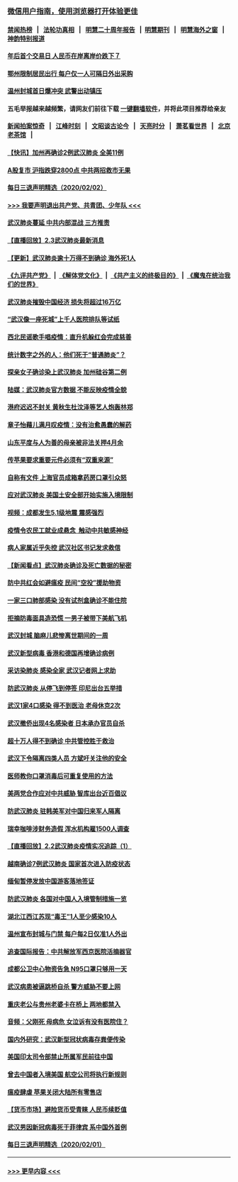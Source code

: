### [微信用户指南，使用浏览器打开体验更佳](https://github.com/gfw-breaker/banned-news1/blob/master/indexes/wechat-guide.md?t=0)
#### [禁闻热榜](热点新闻.md?t=0)  &nbsp;&nbsp;|&nbsp;&nbsp; [法轮功真相](https://github.com/gfw-breaker/truth/blob/master/README.md?t=0) &nbsp;&nbsp;|&nbsp;&nbsp; [明慧二十周年报告](https://github.com/gfw-breaker/mh-reports/blob/master/README.md?t=0) &nbsp;&nbsp;|&nbsp;&nbsp;[明慧期刊](https://github.com/gfw-breaker/mh-qikan) &nbsp;&nbsp;|&nbsp;&nbsp; [明慧海外之窗](https://github.com/gfw-breaker/mh-news/blob/master/README.md?t=0) &nbsp;&nbsp;|&nbsp;&nbsp; [神韵特别报道](https://github.com/gfw-breaker/mh-news/blob/master/shenyun.md?t=0)
#### [年后首个交易日 人民币在岸离岸价跌下７](../pages/nsc413/n11840366.md?t=02031401) 
#### [鄂州限制居民出行 每户仅一人可隔日外出采购](../pages/nsc413/n11839131.md?t=02031401) 
#### [温州封城首日爆冲突 武警出动镇压](../pages/nsc413/n11839881.md?t=02031401) 
#### 五毛举报越来越频繁，请网友们前往下载 [一键翻墙软件](https://github.com/gfw-breaker/ssr-accounts)，并将此项目推荐给亲友
#### [新闻拍案惊奇](https://github.com/gfw-breaker/banned-news1/blob/master/pages/link4.md) &nbsp;&nbsp;|&nbsp;&nbsp; [江峰时刻](https://github.com/gfw-breaker/banned-news1/blob/master/pages/link4.md) &nbsp;&nbsp;|&nbsp;&nbsp; [文昭谈古论今](https://github.com/gfw-breaker/banned-news1/blob/master/pages/link4.md) &nbsp;&nbsp;|&nbsp;&nbsp; [天亮时分](https://github.com/gfw-breaker/banned-news1/blob/master/pages/link4.md) &nbsp;&nbsp;|&nbsp;&nbsp; [萧茗看世界](https://github.com/gfw-breaker/banned-news1/blob/master/pages/link4.md) &nbsp;&nbsp;|&nbsp;&nbsp; [北京老茶馆](https://github.com/gfw-breaker/banned-news1/blob/master/pages/link4.md) &nbsp;&nbsp;|&nbsp;&nbsp; 
#### [【快讯】加州再确诊2例武汉肺炎 全美11例](../pages/nsc413/n11840339.md?t=02031401) 
#### [A股复市 沪指跌穿2800点 中共两招救市无果](../pages/nsc413/n11839859.md?t=02031401) 
#### [每日三退声明精选（2020/02/02）](../pages/nsc413/n11840257.md?t=02031401) 
#### [>>> 我要声明退出共产党、共青团、少年队 <<<](https://github.com/begood0513/goodnews/blob/master/quit/letter.md) 
#### [武汉肺炎蔓延 中共内部混战 三方推责](../pages/nsc413/n11839612.md?t=02031401) 
#### [【直播回放】2.3武汉肺炎最新消息](../pages/nsc413/n11840124.md?t=02031401) 
#### [【更新】武汉肺炎逾十万得不到确诊 海外死1人](../pages/nsc413/n11801312.md?t=02031401) 
#### [《九评共产党》](https://github.com/begood0513/9ping.md/blob/master/README.md) &nbsp;|&nbsp; [《解体党文化》](../../../../jtdwh.md/blob/master/README.md)  &nbsp;|&nbsp; [《共产主义的终极目的》](../../../../gczydzjmd.md/blob/master/README.md) &nbsp;|&nbsp; [《魔鬼在统治我们的世界》](../../../../mgztzwmdsj.md/blob/master/README.md) 
#### [武汉肺炎摧毁中国经济 损失将超过16万亿](../pages/nsc413/n11839723.md?t=02031401) 
#### [“武汉像一座死城”上千人医院排队等试纸](../pages/nsc413/n11839724.md?t=02031401) 
#### [西北民谣歌手唱疫情：直升机躲红会完成慈善](../pages/nsc413/n11839757.md?t=02031401) 
#### [统计数字之外的人：他们死于“普通肺炎”？](../pages/nsc413/n11839788.md?t=02031401) 
#### [探亲女子确诊染上武汉肺炎 加州硅谷第二例](../pages/nsc413/n11839784.md?t=02031401) 
#### [陆媒：武汉肺炎官方数据 不能反映疫情全貌](../pages/nsc413/n11839828.md?t=02031401) 
#### [港府迟迟不封关 黄秋生杜汶泽等艺人炮轰林郑](../pages/nsc413/n11839562.md?t=02031401) 
#### [章子怡藉儿满月叹疫情：没有治愈愚蠢的解药](../pages/nsc413/n11839428.md?t=02031401) 
#### [山东平度与人为善的母亲被非法关押4月余](../pages/nsc413/n11834949.md?t=02031401) 
#### [传苹果要求重要元件必须有“双重来源”](../pages/nsc413/n11839717.md?t=02031401) 
#### [自称有文件 上海官员成箱拿药房口罩引众怒](../pages/nsc413/n11839279.md?t=02031401) 
#### [应对武汉肺炎 美国土安全部开始实施入境限制](../pages/nsc413/n11839729.md?t=02031401) 
#### [视频：成都发生5.1级地震 震感强烈](../pages/nsc413/n11839732.md?t=02031401) 
#### [疫情令农民工就业成悬念  触动中共敏感神经](../pages/nsc413/n11839625.md?t=02031401) 
#### [病人家属近乎失控 武汉社区书记发求救信](../pages/nsc413/n11839621.md?t=02031401) 
#### [【新闻看点】武汉肺炎确诊及死亡数据的秘密](../pages/nsc413/n11839539.md?t=02031401) 
#### [防中共红会如避瘟疫 民间“空投”援助物资](../pages/nsc413/n11839313.md?t=02031401) 
#### [一家三口肺部感染 没有试剂盒确诊不能住院](../pages/nsc413/n11839581.md?t=02031401) 
#### [拒摘防毒面具造恐慌 一男子被带下美航飞机](../pages/nsc413/n11839455.md?t=02031401) 
#### [武汉封城 脑麻儿悲惨离世期间的一周](../pages/nsc413/n11839378.md?t=02031401) 
#### [武汉新型病毒 香港和德国再增确诊病例](../pages/nsc413/n11839381.md?t=02031401) 
#### [采访染肺炎 感染全家 武汉记者网上求助](../pages/nsc413/n11839411.md?t=02031401) 
#### [防武汉肺炎 从停飞到停签 印尼出台五举措](../pages/nsc413/n11839282.md?t=02031401) 
#### [武汉1家4口感染 得不到医治 老母休克2次](../pages/nsc413/n11839277.md?t=02031401) 
#### [武汉撤侨出现4名感染者 日本承办官员自杀](../pages/nsc413/n11839044.md?t=02031401) 
#### [超十万人得不到确诊 中共管控胜于救治](../pages/nsc413/n11838462.md?t=02031401) 
#### [武汉下令隔离四类人员 方斌吁关注他的安全](../pages/nsc413/n11838878.md?t=02031401) 
#### [医师教你口罩消毒后可重复使用的方法](../pages/nsc413/n11839225.md?t=02031401) 
#### [美两党合作应对中共威胁 智库出台近百倡议](../pages/nsc413/n11838437.md?t=02031401) 
#### [防武汉肺炎 驻韩美军对中国归来军人隔离](../pages/nsc413/n11838970.md?t=02031401) 
#### [瑞幸咖啡涉财务造假 浑水机构雇1500人调查](../pages/nsc413/n11838486.md?t=02031401) 
#### [【直播回放】2.2武汉肺炎疫情实况追踪（1）](../pages/nsc413/n11838871.md?t=02031401) 
#### [越南确诊7例武汉肺炎 国家首次进入防疫状态](../pages/nsc413/n11838860.md?t=02031401) 
#### [缅甸暂停发放中国游客落地签证](../pages/nsc413/n11838730.md?t=02031401) 
#### [防武汉肺炎 各国对中国人入境管制措施一览](../pages/nsc413/n11838726.md?t=02031401) 
#### [湖北江西江苏现“毒王”1人至少感染10人](../pages/nsc413/n11838670.md?t=02031401) 
#### [温州宣布封城与门禁 每户每2日仅准1人外出](../pages/nsc413/n11838748.md?t=02031401) 
#### [追查国际报告：中共解放军西京医院活摘器官](../pages/nsc413/n11838359.md?t=02031401) 
#### [成都公卫中心物资告急 N95口罩只够用一天](../pages/nsc413/n11834896.md?t=02031401) 
#### [武汉病患被逼跳桥自杀 警方威胁不要上网](../pages/nsc413/n11838521.md?t=02031401) 
#### [重庆老公与贵州老婆卡在桥上 两地都禁入](../pages/nsc413/n11838677.md?t=02031401) 
#### [音频：父刚死 母病危 女泣诉有没有医院住？](../pages/nsc413/n11838501.md?t=02031401) 
#### [国内外研究：武汉新型冠状病毒存粪便传染](../pages/nsc413/n11838353.md?t=02031401) 
#### [美国印太司令部禁止所属军民前往中国](../pages/nsc413/n11838418.md?t=02031401) 
#### [曾去中国者入境美国 航空公司将执行新规则](../pages/nsc413/n11838375.md?t=02031401) 
#### [瘟疫肆虐 苹果关闭大陆所有零售店](../pages/nsc413/n11838235.md?t=02031401) 
#### [【货币市场】避险货币受青睐 人民币续贬值](../pages/nsc413/n11838086.md?t=02031401) 
#### [武汉男因新冠病毒死于菲律宾 系中国外首例](../pages/nsc413/n11838247.md?t=02031401) 
#### [每日三退声明精选（2020/02/01）](../pages/nsc413/n11838281.md?t=02031401) 

----
#### [ >>> 更早内容 <<< ](../indexes/nsc413-earlier.md)
